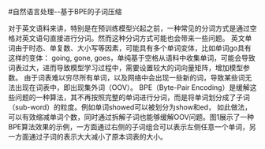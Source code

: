 #自然语言处理--基于BPE的子词压缩

对于英文语料来讲，特别是在预训练模型兴起之前，一种常见的分词方式是通过空格对英文语句直接进行分词。然而这种分词方式可能也会带来一些问题。
英文单词由于时态、单复数、大小写等因素，可能具有多个单词变体，比如单词go具有这样的变体： going, gone, goes，单纯基于空格从语料中收集单词，可能会导致词表过大，进而导致模型学习过程中，需要设置较大的词向量矩阵，增加模型参数。
由于词表难以穷尽所有单词，以及网络中会出现一些新的词，导致某些词无法出现在词表中，即出现集外词（OOV）。
BPE（Byte-Pair Encoding）是缓解这些问题的一种算法，其不再按照完整的单词进行分词，而是将单词划分成了子词（sub-word）的粒度。例如单词showed可以被划分为show和ed， 如此做法，可以有效缩减单词个数，同时通过拆解子词也能够缓解OOV问题。图1展示了一种BPE算法效果的示例，一方面通过右侧的子词组合可以表示左侧任意一个单词，另一方面通过子词的表示大大减小了原本词表的大小。

